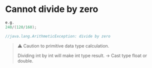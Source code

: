 # Cannot divide by zero

`````kotlin
e.g.
240/(120/160);

//java.lang.ArithmeticException: divide by zero
`````



> :warning: Caution to primitive data type calculation.
>
> Dividing int by int will make int type result.
> -> Cast type float or double.

